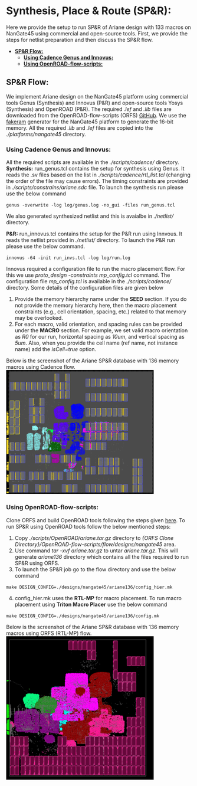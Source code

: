 # **Synthesis, Place \& Route (SP\&R):**
Here we provide the setup to run SP&R of Ariane design with 133 macros on NanGate45 using commercial and open-source tools. First, we provide the steps for netlist preparation and then discuss the SP&R flow.
  - [**SP\&R Flow:**](#spr-flow)
    - [**Using Cadence Genus and Innovus:**](#using-cadence-genus-and-innovus)
    - [**Using OpenROAD-flow-scripts:**](#using-openroad-flow-scripts)

## **SP\&R Flow:**
We implement Ariane design on the NanGate45 platform using commercial tools Genus (Synthesis) and Innovus (P&R) and open-source tools Yosys (Synthesis) and OpenROAD (P&R). The required *.lef* and *.lib* files are downloaded from the OpenROAD-flow-scripts (ORFS) [GitHub](https://github.com/The-OpenROAD-Project/OpenROAD-flow-scripts/tree/master/flow/platforms/nangate45). We use the [fakeram](https://github.com/jjcherry56/bsg_fakeram) generator for the NanGate45 platform to generate the 16-bit memory. All the required *.lib* and *.lef* files are copied into the *./platforms/nangate45* directory.  
  
### **Using Cadence Genus and Innovus:**
All the required scripts are available in the *./scripts/cadence/* directory.  
**Synthesis:** run_genus.tcl contains the setup for synthesis using Genus. It reads the .sv files based on the list in *./scripts/cadence/rtl_list.tcl* (changing the order of the file may cause errors). The timing constraints are provided in *./scripts/constrains/ariane.sdc* file. To launch the synthesis run please use the below command
```
genus -overwrite -log log/genus.log -no_gui -files run_genus.tcl
```  
We also generated synthesized netlist and this is avaialbe in *./netlist/* directory.  
  
**P\&R:** run_innovus.tcl contains the setup for the P&R run using Innvous. It reads the netlist provided in *./netlist/* directory. To launch the P\&R run please use the below command.
```
innovus -64 -init run_invs.tcl -log log/run.log
```  
Innovus required a configuration file to run the macro placement flow. For this we use *proto_design -constraints mp_config.tcl* command. The configuration file *mp_config.tcl* is available in the *./scripts/cadence/* directory. Some details of the configuration files are given below
1. Provide the memory hierarchy name under the **SEED** section. If you do not provide the memory hierarchy here, then the macro placement constraints (e.g., cell orientation, spacing, etc.) related to that memory may be overlooked.
2. For each macro, valid orientation, and spacing rules can be provided under the **MACRO** section. For example, we set valid macro orientation as *R0* for our run, horizontal spacing as *10um*, and vertical spacing as *5um*. Also, when you provide the cell name (ref name, not instance name) add the *isCell=true* option.

Below is the screenshot of the Ariane SP\&R database with 136 memory macros using Cadence flow.  
<img src="./screenshots/Ariane136_Innovus_Genus.png" alt="ariane136_cadence" width="400"/>  

### **Using OpenROAD-flow-scripts:**
Clone ORFS and build OpenROAD tools following the steps given [here](https://github.com/The-OpenROAD-Project/OpenROAD-flow-scripts). To run SP&R using OpenROAD tools follow the below mentioned steps:  
1. Copy *./scripts/OpenROAD/ariane.tar.gz* directory to *{ORFS Clone Directory}/OpenROAD-flow-scripts/flow/designs/nangate45* area.
2. Use command *tar -xvf ariane.tar.gz* to untar *ariane.tar.gz*. This will generate *ariane136* directory which contains all the files required to run SP&R using ORFS.
3. To launch the SP&R job go to the flow directory and use the below command
  ```
  make DESIGN_CONFIG=./designs/nangate45/ariane136/config_hier.mk
  ```
4. config_hier.mk uses the **RTL-MP** for macro placement. To run macro placement using **Triton Macro Placer** use the below command
  ```
  make DESIGN_CONFIG=./designs/nangate45/ariane136/config.mk
  ```  
  
Below is the screenshot of the Ariane SP\&R database with 136 memory macros using ORFS (RTL-MP) flow.  
<img src="./screenshots/Ariane136_ORFS_SPNR.png" alt="ariane136_orfs" width="400"/>